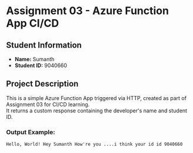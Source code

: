 # Assignment 03 - Azure Function App CI/CD

##  Student Information
- **Name:** Sumanth  
- **Student ID:** 9040660

##  Project Description
This is a simple Azure Function App triggered via HTTP, created as part of Assignment 03 for CI/CD learning.  
It returns a custom response containing the developer's name and student ID.

### Output Example:
```text
Hello, World! Hey Sumanth How're you ....i think your id id 9040660
